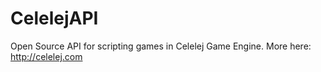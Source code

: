 # CelelejAPI
Open Source API for scripting games in Celelej Game Engine. More here: http://celelej.com
